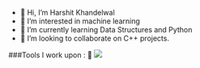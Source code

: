 - 👋 Hi, I’m Harshit Khandelwal
- 👀 I’m interested in machine learning
- 🌱 I’m currently learning Data Structures and Python
- 💞️ I’m looking to collaborate on C++ projects.

<!---
harshitk-060/harshitk-060 is a ✨ special ✨ repository because its `README.md` (this file) appears on your GitHub profile.
You can click the Preview link to take a look at your changes.
--->
###Tools I work upon : 🥇
<img src =https://upload.wikimedia.org/wikipedia/commons/thumb/1/18/ISO_C%2B%2B_Logo.svg/1200px-ISO_C%2B%2B_Logo.svg.png>
